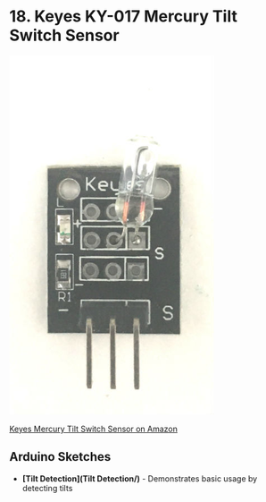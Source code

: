 # 18. Keyes KY-017 Mercury Tilt Switch Sensor

![Keyes Mercury Tilt Switch Sensor](keyes-mercury-tilt-switch-sensor.jpg)

[Keyes Mercury Tilt Switch Sensor on Amazon](http://www.amazon.com/Mercury-switch-module-for-arduino/dp/B013GBZO8W)

## Arduino Sketches
* **[Tilt Detection](Tilt Detection/)** - Demonstrates basic usage by detecting tilts